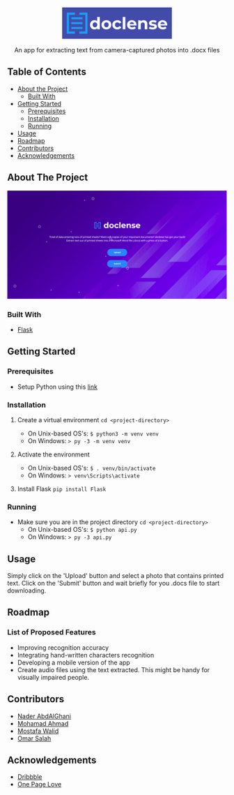 <!-- PROJECT LOGO -->

<br />
<p align="center">
  <a href="https://github.com/naderabdalghani/doclense-flask">
    <img src="static/images/logo_with_text_solid.png" alt="Logo" width="252" height="72">
  </a>

  <p align="center">
    An app for extracting text from camera-captured photos into .docx files
  </p>
</p>

<!-- TABLE OF CONTENTS -->

## Table of Contents

* [About the Project](#about-the-project)
  * [Built With](#built-with)
* [Getting Started](#getting-started)
  * [Prerequisites](#prerequisites)
  * [Installation](#installation)
  * [Running](#running)
* [Usage](#usage)
* [Roadmap](#roadmap)
* [Contributors](#contributors)
* [Acknowledgements](#acknowledgements)

<!-- ABOUT THE PROJECT -->

## About The Project

![App Showcase][product-screenshot]

### Built With

* [Flask](http://flask.palletsprojects.com/en/1.1.x/)

<!-- GETTING STARTED -->

## Getting Started

### Prerequisites

* Setup Python using this [link](https://realpython.com/installing-python/)

### Installation

1. Create a virtual environment
	`cd <project-directory>`
	- On Unix-based OS's:
	`$ python3 -m venv venv`
	- On Windows:
	`> py -3 -m venv venv`

2. Activate the environment
	- On Unix-based OS's:
	`$ . venv/bin/activate`
	- On Windows:
	`> venv\Scripts\activate`

3. Install Flask
	`pip install Flask`
	
### Running

* Make sure you are in the project directory
	`cd <project-directory>`
	- On Unix-based OS's:
	`$ python api.py`
	- On Windows:
	`> py -3 api.py`
	
<!-- USAGE EXAMPLES -->

## Usage

Simply click on the 'Upload' button and select a photo that contains printed text. Click on the 'Submit' button and wait briefly for you .docs file to start downloading.

<!-- ROADMAP -->

## Roadmap

### List of Proposed Features

* Improving recognition accuracy
* Integrating hand-written characters recognition
* Developing a mobile version of the app
* Create audio files using the text extracted. This might be handy for visually impaired people.

<!-- CONTRIBUTORS -->

## Contributors

- [Nader AbdAlGhani](https://github.com/naderabdalghani)
- [Mohamad Ahmad](https://github.com/MouhamedAhmed)
- [Mostafa Walid](https://github.com/sha3er97)
- [Omar Salah](https://github.com/arminArlert997)

<!-- ACKNOWLEDGEMENTS -->

## Acknowledgements

* [Dribbble](https://dribbble.com/shots/5489323-doclense-photo-scanner-logo-design)
* [One Page Love](https://onepagelove.com/leno)

<!-- MARKDOWN LINKS & IMAGES -->

[product-screenshot]: static/images/app-showcase.png
